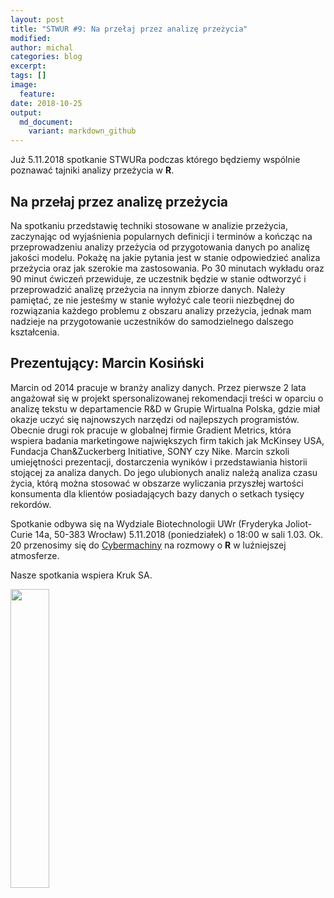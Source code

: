 ```yaml
---
layout: post
title: "STWUR #9: Na przełaj przez analizę przeżycia"
modified:
author: michal
categories: blog
excerpt:
tags: []
image:
  feature:
date: 2018-10-25
output:
  md_document:
    variant: markdown_github
---
```


Już 5.11.2018 spotkanie STWURa podczas którego będziemy wspólnie poznawać tajniki analizy przeżycia w **R**.

## Na przełaj przez analizę przeżycia

Na spotkaniu przedstawię techniki stosowane w analizie przeżycia, zaczynając od wyjaśnienia popularnych definicji i terminów a kończąc na przeprowadzeniu analizy przeżycia od przygotowania danych po analizę jakości modelu. Pokażę na jakie pytania jest w stanie odpowiedzieć analiza przeżycia oraz jak szerokie ma zastosowania. Po 30 minutach wykładu oraz 90 minut ćwiczeń przewiduje, ze uczestnik będzie w stanie odtworzyć i przeprowadzić analizę przeżycia na innym zbiorze danych. Należy pamiętać, ze nie jesteśmy w stanie wyłożyć cale teorii niezbędnej do rozwiązania każdego problemu z obszaru analizy przeżycia, jednak mam nadzieje na przygotowanie uczestników do samodzielnego dalszego kształcenia.

## Prezentujący: Marcin Kosiński

Marcin od 2014 pracuje w branży analizy danych. Przez pierwsze 2 lata angażował się w projekt spersonalizowanej rekomendacji treści w oparciu o analizę tekstu w departamencie R&D w Grupie Wirtualna Polska, gdzie miał okazje uczyć się najnowszych narzędzi od najlepszych programistów. Obecnie drugi rok pracuje w globalnej firmie Gradient Metrics, która wspiera badania marketingowe największych firm takich jak McKinsey USA, Fundacja Chan&Zuckerberg Initiative, SONY czy Nike. Marcin szkoli umiejętności prezentacji, dostarczenia wyników i przedstawiania historii stojącej za analiza danych. Do jego ulubionych analiz należą analiza czasu życia, którą można stosować w obszarze wyliczania przyszłej wartości konsumenta dla klientów posiadających bazy danych o setkach tysięcy rekordów.

Spotkanie odbywa się na Wydziale Biotechnologii UWr (Fryderyka Joliot-Curie 14a, 50-383 Wrocław) 5.11.2018 (poniedziałek) o 18:00 w sali 1.03. Ok. 20 przenosimy się do [Cybermachiny](https://www.facebook.com/Cybermachina/) na rozmowy o **R** w luźniejszej atmosferze.

Nasze spotkania wspiera Kruk SA.

<img src='https://stwur.github.io/STWUR//images/kruk_logo.jpg' id="logo" height="35%" width="35%"/>
